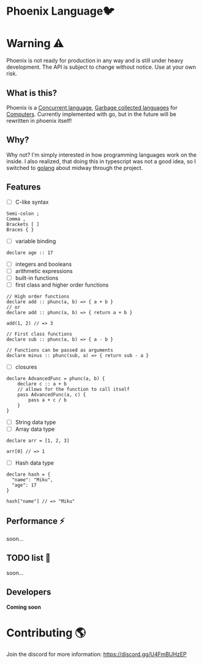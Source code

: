 # Phoenix Language🐦

# Warning ⚠️

Phoenix is not ready for production in any way and is still under heavy development. 
The API is subject to change without notice. Use at your own risk.

## What is this?

Phoenix is a [Concurrent language](https://en.wikipedia.org/wiki/Concurrency_(computer_science)), [Garbage collected languages](https://en.wikipedia.org/wiki/Garbage_collection_(computer_science)) for [Computers](https://en.wikipedia.org/wiki/Computer). Currently implemented with go, but in the future will be rewritten in phoenix itself!

## Why?

Why not? I'm simply interested in how programming languages work on the inside.
I also realized, that doing this in typescript was not a good idea, so I switched to
[golang](https://go.dev/) about midway through the project.

## Features

- [ ] C-like syntax
```text
Semi-colon ;
Comma ,
Brackets [ ]
Braces { }
```
- [ ] variable binding
```text
declare age :: 17
```
- [ ] integers and booleans
- [ ] arithmetic expressions
- [ ] built-in functions
- [ ] first class and higher order functions
```text
// High order functions
declare add :: phunc(a, b) => { a + b } 
// or 
declare add :: phunc(a, b) => { return a + b }

add(1, 2) // => 3

// First class functions
declare sub :: phunc(a, b) => { a - b } 

// Functions can be passed as arguments
declare minus :: phunc(sub, a) => { return sub - a }

```
- [ ] closures
```text
declare AdvancedFunc = phunc(a, b) {
    declare c :: a + b
    // allows for the function to call itself
    pass AdvancedFunc(a, c) {
        pass a + c / b
    }
}
```
- [ ] String data type
- [ ] Array data type
```text
declare arr = [1, 2, 3]

arr[0] // => 1
```
- [ ] Hash data type
```text
declare hash = {
  "name": "Miku",
  "age": 17
}

hash["name"] // => "Miku"
```

## Performance ⚡

soon...

## TODO list 📃

soon...


## Developers

**Coming soon**

# Contributing 🌎

Join the discord for more information: https://discord.gg/U4FmBUHzEP
